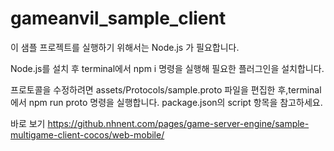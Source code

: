 # gameanvil_sample_client


이 샘플 프로젝트를 실행하기 위해서는 Node.js 가 필요합니다.

Node.js를 설치 후 terminal에서 npm i  명령을 실행해 필요한 플러그인을 설치합니다.


프로토콜을 수정하려면 assets/Protocols/sample.proto 파일을 편집한 후,terminal에서 npm run proto 명령을 실행합니다. package.json의 script 항목을 참고하세요.


바로 보기
https://github.nhnent.com/pages/game-server-engine/sample-multigame-client-cocos/web-mobile/
